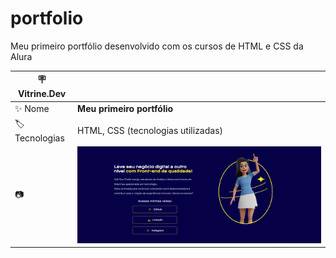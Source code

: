 # portfolio
Meu primeiro portfólio desenvolvido com os cursos de HTML e CSS da Alura

| :placard: Vitrine.Dev |     |
| -------------  | --- |
| :sparkles: Nome        | **Meu primeiro portfólio**
| :label: Tecnologias | HTML, CSS (tecnologias utilizadas)
| :camera: | <img src= "https://raw.githubusercontent.com/Thaliaraujo/portfolio/main/apresentacao.png#vitrinedev" alt="vitrine.dev thumb" width="100%"/>

